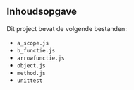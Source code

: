 ## Inhoudsopgave ##

Dit project bevat de volgende bestanden:
* `a_scope.js`
* `b_functie.js`
* `arrowfunctie.js`  
* `object.js`
* `method.js`
* `unittest`









